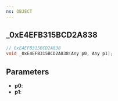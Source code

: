 ```yaml
---
ns: OBJECT
---
```

## _0xE4EFB315BCD2A838

```c
// 0xE4EFB315BCD2A838
void _0xE4EFB315BCD2A838(Any p0, Any p1);
```

## Parameters
* **p0**:
* **p1**:
